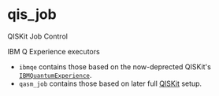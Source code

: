 # qis_job
QISKit Job Control

IBM Q Experience executors

* `ibmqe` contains those based on the now-deprected QISKit's [`IBMQuantumExperience`]([qiskit-api-py]).
* `qasm_job` contains those based on later full [QISKit](https://github.com/Qiskit) setup.
